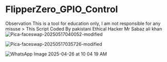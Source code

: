 # FlipperZero_GPIO_Control
Observation This is a tool for education only, I am not responsible for any misuse > This Script Coded By pakistani Ethical Hacker Mr Sabaz ali khan
![Pica-faceswap-20250517040052-modified](https://github.com/user-attachments/assets/9f38d207-22d7-45a1-98f0-fbfc24e80ec4)


![Pica-faceswap-20250517035726-modified](https://github.com/user-attachments/assets/dc3ccdea-474d-4501-b631-d47e97d7a389)


![WhatsApp Image 2025-04-26 at 10 04 19 AM](https://github.com/user-attachments/assets/e4e6d1f8-7791-4fa4-a968-8b90a31c865b)

